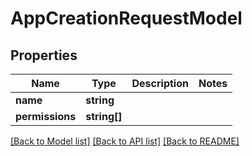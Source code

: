 # AppCreationRequestModel

## Properties
Name | Type | Description | Notes
------------ | ------------- | ------------- | -------------
**name** | **string** |  | 
**permissions** | **string[]** |  | 

[[Back to Model list]](../README.md#documentation-for-models) [[Back to API list]](../README.md#documentation-for-api-endpoints) [[Back to README]](../README.md)



